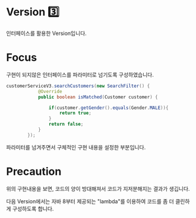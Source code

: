 # Version 3️⃣
인터페이스를 활용한 Version입니다.

# Focus
구현이 되지않은 인터페이스를 파라미터로 넘기도록 구성하였습니다.

```java
customerServiceV3.searchCustomers(new SearchFilter() {
            @Override
            public boolean isMatched(Customer customer) {

                if(customer.getGender().equals(Gender.MALE)){
                    return true;
                }
                return false;
            }
        });
```

파라미터를 넘겨주면서 구체적인 구현 내용을 설정한 부분입니다.

# Precaution

위의 구현내용을 보면, 코드의 양이 방대해져서 코드가 지저분해지는 결과가 생깁니다.

다음 Version에서는 자바 8부터 제공되는 "lambda"를 이용하여 코드를 좀 더 클린하게 구성하도록 합니다.